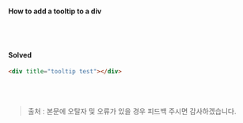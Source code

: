 #### How to add a tooltip to a div
<br><br>
#### Solved
```html
<div title="tooltip test"></div>
```

<br><br>
> 출처 : 
> 본문에 오탈자 및 오류가 있을 경우 피드백 주시면 감사하겠습니다.